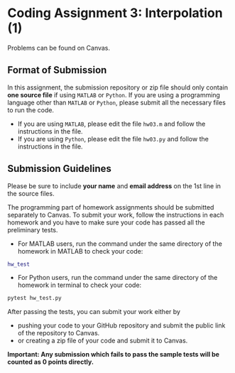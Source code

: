 # Coding Assignment 3: Interpolation (1)

Problems can be found on Canvas.

## Format of Submission

In this assignment, the submission repository or zip file should only contain **one source file** if using ``MATLAB`` or ``Python``. If you are using a programming language other than ``MATLAB`` or ``Python``, please submit all the necessary files to run the code.

- If you are using ``MATLAB``, please edit the file ``hw03.m`` and follow the instructions in the file.
- If you are using ``Python``, please edit the file ``hw03.py`` and follow the instructions in the file.

## Submission Guidelines

Please be sure to include **your name** and **email address** on the 1st line in the source files.

The programming part of homework assignments should be submitted separately to Canvas. To submit your work, follow the instructions in each homework and you have to make sure your code has passed all the preliminary tests.

- For MATLAB users, run the command under the same directory of the homework in MATLAB to check your code:

```matlab
hw_test
```

- For Python users, run the command under the same directory of the homework in terminal to check your code:

```bash
pytest hw_test.py
```

After passing the tests, you can submit your work either by

- pushing your code to your GitHub repository and submit the public link of the repository to Canvas.
- or creating a zip file of your code and submit it to Canvas.

**Important: Any submission which fails to pass the sample tests will be counted as 0 points directly.**